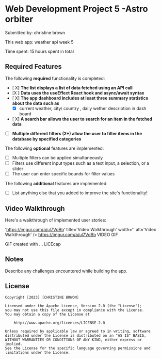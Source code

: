 # Web Development Project 5 -Astro orbiter

Submitted by: christine brown

This web app: weather api week 5

Time spent: 15 hours spent in total

## Required Features

The following **required** functionality is completed:

- [ X] **The list displays a list of data fetched using an API call**
- [X ] **Data uses the useEffect React hook and async/await syntax**
- [ X] **The app dashboard includes at least three summary statistics about the data such as**
  - [X] current weather, city/ country , daily wether description in dash board
- [ X] **A search bar allows the user to search for an item in the fetched data**
- [ ] **Multiple different filters (2+) allow the user to filter items in the database by specified categories**

The following **optional** features are implemented:

- [ ] Multiple filters can be applied simultaneously
- [ ] Filters use different input types such as a text input, a selection, or a slider
- [ ] The user can enter specific bounds for filter values

The following **additional** features are implemented:

* [ ] List anything else that you added to improve the site's functionality!

## Video Walkthrough

Here's a walkthrough of implemented user stories:

'https://imgur.com/a/ul7VoBb' title='Video Walkthrough' width='' alt='Video Walkthrough' />
https://imgur.com/a/ul7VoBb  VIDEO GIF
<!-- Replace this with whatever GIF tool you used! -->
GIF created with ...
LICEcap
<!-- Recommended tools:
[Kap](https://getkap.co/) for macOS
[ScreenToGif](https://www.screentogif.com/) for Windows
[peek](https://github.com/phw/peek) for Linux. -->

## Notes

Describe any challenges encountered while building the app.

## License

    Copyright [2023] [CHRISTINE BRWON]

    Licensed under the Apache License, Version 2.0 (the "License");
    you may not use this file except in compliance with the License.
    You may obtain a copy of the License at

        http://www.apache.org/licenses/LICENSE-2.0

    Unless required by applicable law or agreed to in writing, software
    distributed under the License is distributed on an "AS IS" BASIS,
    WITHOUT WARRANTIES OR CONDITIONS OF ANY KIND, either express or implied.
    See the License for the specific language governing permissions and
    limitations under the License.
